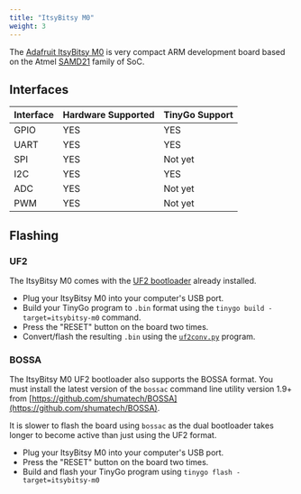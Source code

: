 ```yaml
---
title: "ItsyBitsy M0"
weight: 3
---
```


The [Adafruit ItsyBitsy M0](https://www.adafruit.com/product/3727) is very compact ARM development board based on the Atmel [SAMD21](https://www.microchip.com/wwwproducts/en/ATSAMD21G18) family of SoC.

## Interfaces

| Interface | Hardware Supported | TinyGo Support |
| --------- | ------------- | ----- |
| GPIO      | YES | YES |
| UART      | YES | YES |
| SPI      | YES | Not yet |
| I2C      | YES | YES |
| ADC      | YES | Not yet |
| PWM      | YES | Not yet |

## Flashing

### UF2

The ItsyBitsy M0 comes with the [UF2 bootloader](https://github.com/Microsoft/uf2) already installed.

- Plug your ItsyBitsy M0 into your computer's USB port.
- Build your TinyGo program to `.bin` format using the `tinygo build -target=itsybitsy-m0` command.
- Press the "RESET" button on the board two times.
- Convert/flash the resulting `.bin` using the [`uf2conv.py`](https://github.com/Microsoft/uf2/blob/master/utils/uf2conv.py) program.

### BOSSA

The ItsyBitsy M0 UF2 bootloader also supports the BOSSA format. You must install the latest version of the `bossac` command line utility version 1.9+ from [https://github.com/shumatech/BOSSA](https://github.com/shumatech/BOSSA).

It is slower to flash the board using `bossac` as the dual bootloader takes longer to become active than just using the UF2 format.

- Plug your ItsyBitsy M0 into your computer's USB port.
- Press the "RESET" button on the board two times.
- Build and flash your TinyGo program using `tinygo flash -target=itsybitsy-m0`
